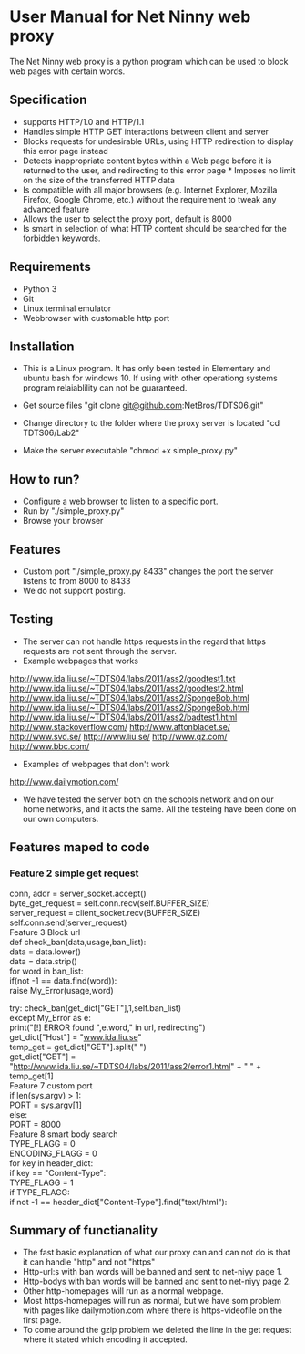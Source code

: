 # User Manual for Net Ninny web proxy

The Net Ninny web proxy is a python program which can be used to block web pages with certain words.

## Specification

* supports HTTP/1.0 and HTTP/1.1
* Handles simple HTTP GET interactions between client and server
* Blocks requests for undesirable URLs, using HTTP redirection to display this error page instead
* Detects inappropriate content bytes within a Web page before it is returned to the user, and redirecting to this error page * Imposes no limit on the size of the transferred HTTP data
* Is compatible with all major browsers (e.g. Internet Explorer, Mozilla Firefox, Google Chrome, etc.) without the requirement to tweak any advanced feature
* Allows the user to select the proxy port, default is 8000
* Is smart in selection of what HTTP content should be searched for the forbidden keywords.
## Requirements

* Python 3
* Git
* Linux terminal emulator
* Webbrowser with customable http port
## Installation

* This is a Linux program. It has only been tested in Elementary and ubuntu bash for windows 10. If using with other operationg systems   program relaiablility can not be guaranteed.

* Get source files "git clone git@github.com:NetBros/TDTS06.git"
* Change directory to the folder where the proxy server is located "cd TDTS06/Lab2"
* Make the server executable "chmod +x simple_proxy.py"
## How to run?

* Configure a web browser to listen to a specific port.
* Run by "./simple_proxy.py"
* Browse your browser
## Features

* Custom port "./simple_proxy.py 8433" changes the port the server listens to from 8000 to 8433
* We do not support posting.

## Testing

* The server can not handle https requests in the regard that https requests are not sent through the server.
* Example webpages that works

http://www.ida.liu.se/~TDTS04/labs/2011/ass2/goodtest1.txt http://www.ida.liu.se/~TDTS04/labs/2011/ass2/goodtest2.html http://www.ida.liu.se/~TDTS04/labs/2011/ass2/SpongeBob.html http://www.ida.liu.se/~TDTS04/labs/2011/ass2/SpongeBob.html http://www.ida.liu.se/~TDTS04/labs/2011/ass2/badtest1.html http://www.stackoverflow.com/ http://www.aftonbladet.se/ http://www.svd.se/ http://www.liu.se/ http://www.qz.com/ http://www.bbc.com/
* Examples of webpages that don't work

http://www.dailymotion.com/
* We have tested the server both on the schools network and on our home networks, and it acts the same. All the testeing have been done on our own computers.
## Features maped to code

### Feature 2 simple get request  
conn, addr = server_socket.accept()  
byte_get_request = self.conn.recv(self.BUFFER_SIZE)  
server_request = client_socket.recv(BUFFER_SIZE)  
self.conn.send(server_request)  
Feature 3 Block url  
def check_ban(data,usage,ban_list):  
data = data.lower()  
data = data.strip()  
for word in ban_list:  
if(not -1 == data.find(word)):  
raise My_Error(usage,word)  


try:
check_ban(get_dict["GET"],1,self.ban_list)  
except My_Error as e:  
print("[!] ERROR found ",e.word," in url, redirecting")  
get_dict["Host"] = "www.ida.liu.se"  
temp_get = get_dict["GET"].split(" ")  
get_dict["GET"] = "http://www.ida.liu.se/~TDTS04/labs/2011/ass2/error1.html" + " " + temp_get[1]  
Feature 7 custom port  
if len(sys.argv) > 1:  
PORT = sys.argv[1]  
else:  
PORT = 8000  
Feature 8 smart body search  
TYPE_FLAGG = 0  
ENCODING_FLAGG = 0  
for key in header_dict:  
if key == "Content-Type":  
TYPE_FLAGG = 1  
if TYPE_FLAGG:  
if not -1 == header_dict["Content-Type"].find("text/html"):  
## Summary of functianality
* The fast basic explanation of what our proxy can and can not do is that it can handle "http" and not "https"
* Http-url:s with ban words will be banned and sent to net-niyy page 1.
* Http-bodys with ban words will be banned and sent to net-niyy page 2.
* Other http-homepages will run as a normal webpage.
* Most https-homepages will run as normal, but we have som problem with pages like dailymotion.com where there is https-videofile on the first page.
* To come around the gzip problem we deleted the line in the get request where it stated which encoding it accepted.

